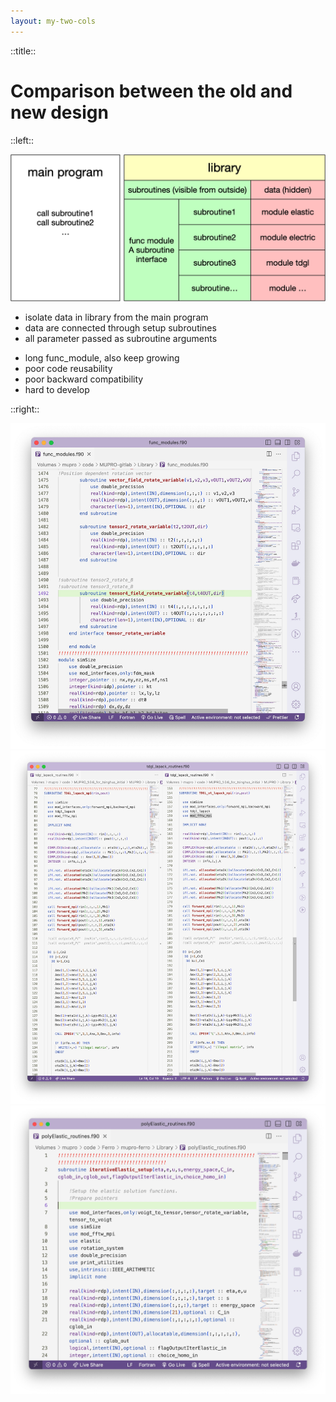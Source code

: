 ```yaml
---
layout: my-two-cols
---
```


::title::

# Comparison between the old and new design

::left::

<img src="/public/old_design.png" />

- isolate data in library from the main program
- data are connected through setup subroutines
- all parameter passed as subroutine arguments


<v-click at="1">
<div class="primary">

- long func_module, also keep growing
- poor code reusability
- poor backward compatibility
- hard to develop

</div>
</v-click>

::right::



<div v-click="2" class="absolute  ">
<div v-click-hide="3"> 
<img src="/public/func_module.jpg" />
</div>
</div>

<div v-click="3" class="absolute  ">
<div v-click-hide="4"> 
<img src="/public/poor_reusability.jpg" />
</div>
</div>

<div v-click="4" class="absolute  ">
<img src="/public/poor_backward_compatibility.jpg" />
</div>
